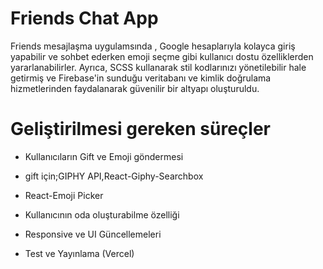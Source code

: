 # Friends Chat App

Friends mesajlaşma uygulamsında , Google hesaplarıyla kolayca giriş yapabilir ve sohbet ederken emoji seçme gibi kullanıcı dostu özelliklerden yararlanabilirler. Ayrıca, SCSS kullanarak stil kodlarınızı yönetilebilir hale getirmiş ve Firebase'in sunduğu veritabanı ve kimlik doğrulama hizmetlerinden faydalanarak güvenilir bir altyapı oluşturuldu.




# Geliştirilmesi gereken süreçler 

- Kullanıcıların Gift ve Emoji göndermesi 

-  gift için;GIPHY API,React-Giphy-Searchbox

- React-Emoji Picker

- Kullanıcının oda oluşturabilme özelliği

- Responsive ve UI Güncellemeleri 

-  Test ve  Yayınlama (Vercel)

